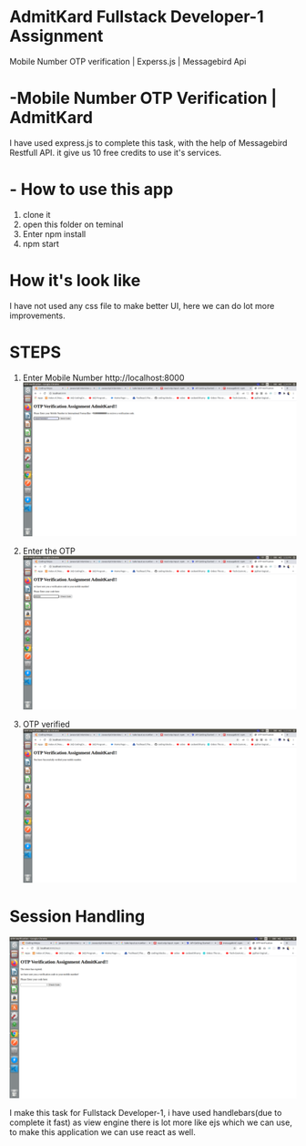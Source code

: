 # AdmitKard Fullstack Developer-1 Assignment
Mobile Number OTP verification | Experss.js | Messagebird Api

# -Mobile Number OTP Verification | AdmitKard

I have used express.js to complete this task, with the help of Messagebird Restfull API.
it give us 10 free credits to use it's services.

# - How to use this app
1. clone it
2. open this folder on teminal
3. Enter npm install
4. npm start

# How it's look like
I have not used any css file to make better UI, here we can do lot more improvements.

# STEPS

1. Enter Mobile Number
http://localhost:8000
![](static/EnterMobileNumber.png)

2. Enter the OTP
![](static/enterotp.png)

3. OTP verified
![](static/otpverified.png)

# Session Handling
![](static/tokenexpired.png)



I make this task for Fullstack Developer-1, i have used handlebars(due to complete it fast) as view engine there is lot more like ejs which we can use, to make this application we can use react
as well.
